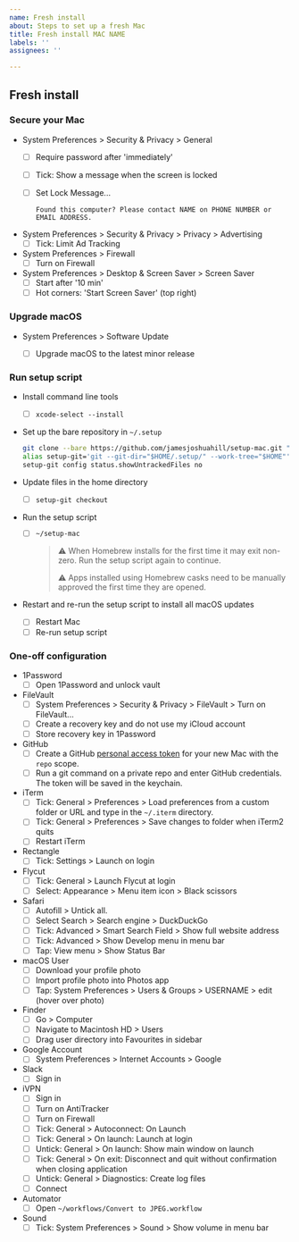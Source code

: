 ```yaml
---
name: Fresh install
about: Steps to set up a fresh Mac
title: Fresh install MAC NAME
labels: ''
assignees: ''

---
```


## Fresh install

### Secure your Mac

- System Preferences > Security & Privacy > General
  - [ ] Require password after 'immediately'
  - [ ] Tick: Show a message when the screen is locked
  - [ ] Set Lock Message...

    `Found this computer? Please contact NAME on PHONE NUMBER or EMAIL ADDRESS.`

- System Preferences > Security & Privacy > Privacy > Advertising
  - [ ] Tick: Limit Ad Tracking

- System Preferences > Firewall
  - [ ] Turn on Firewall

- System Preferences > Desktop & Screen Saver > Screen Saver
  - [ ] Start after '10 min'
  - [ ] Hot corners: 'Start Screen Saver' (top right)

### Upgrade macOS

- System Preferences > Software Update

  - [ ] Upgrade macOS to the latest minor release

### Run setup script

- Install command line tools
  - [ ] `xcode-select --install`

- Set up the bare repository in `~/.setup`
  ```bash
  git clone --bare https://github.com/jamesjoshuahill/setup-mac.git "$HOME/.setup/"
  alias setup-git='git --git-dir="$HOME/.setup/" --work-tree="$HOME"'
  setup-git config status.showUntrackedFiles no
  ```

- Update files in the home directory
  - [ ] `setup-git checkout`

- Run the setup script
  - [ ] `~/setup-mac`
    > ⚠️ When Homebrew installs for the first time it may exit non-zero. Run
    > the setup script again to continue.
    >
    > ⚠️ Apps installed using Homebrew casks need to be manually approved the
    > first time they are opened.

- Restart and re-run the setup script to install all macOS updates
  - [ ] Restart Mac
  - [ ] Re-run setup script

### One-off configuration

- 1Password
    - [ ] Open 1Password and unlock vault

- FileVault
    - [ ] System Preferences > Security & Privacy > FileVault > Turn on FileVault...
    - [ ] Create a recovery key and do not use my iCloud account
    - [ ] Store recovery key in 1Password

- GitHub
    - [ ] Create a GitHub [personal access token](https://help.github.com/en/articles/creating-a-personal-access-token-for-the-command-line) for your new Mac with the `repo` scope.
    - [ ] Run a git command on a private repo and enter GitHub credentials. The token will be saved in the keychain.

- iTerm
    - [ ] Tick: General > Preferences > Load preferences from a custom folder or URL and type in the `~/.iterm` directory.
    - [ ] Tick: General > Preferences > Save changes to folder when iTerm2 quits
    - [ ] Restart iTerm

- Rectangle
    - [ ] Tick: Settings > Launch on login

- Flycut
    - [ ] Tick: General > Launch Flycut at login
    - [ ] Select: Appearance > Menu item icon > Black scissors

- Safari
    - [ ] Autofill > Untick all.
    - [ ] Select Search > Search engine > DuckDuckGo
    - [ ] Tick: Advanced > Smart Search Field > Show full website address
    - [ ] Tick: Advanced > Show Develop menu in menu bar
    - [ ] Tap: View menu > Show Status Bar

- macOS User
    - [ ] Download your profile photo
    - [ ] Import profile photo into Photos app
    - [ ] Tap: System Preferences > Users & Groups > USERNAME > edit (hover over photo)

- Finder
    - [ ] Go > Computer
    - [ ] Navigate to Macintosh HD > Users
    - [ ] Drag user directory into Favourites in sidebar

- Google Account
    - [ ] System Preferences > Internet Accounts > Google

- Slack
    - [ ] Sign in

- iVPN
    - [ ] Sign in
    - [ ] Turn on AntiTracker
    - [ ] Turn on Firewall
    - [ ] Tick: General > Autoconnect: On Launch
    - [ ] Tick: General > On launch: Launch at login
    - [ ] Untick: General > On launch: Show main window on launch
    - [ ] Tick: General > On exit: Disconnect and quit without confirmation when closing application
    - [ ] Untick: General > Diagnostics: Create log files
    - [ ] Connect

- Automator
    - [ ] Open `~/workflows/Convert to JPEG.workflow`

- Sound
    - [ ] Tick: System Preferences > Sound > Show volume in menu bar
